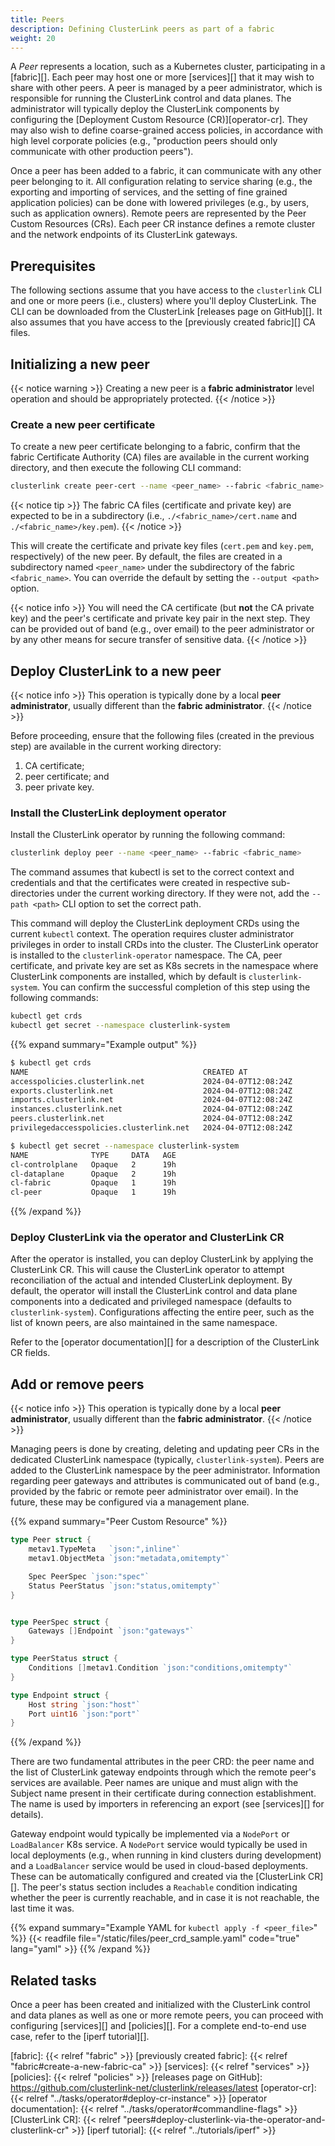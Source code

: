 ```yaml
---
title: Peers
description: Defining ClusterLink peers as part of a fabric
weight: 20
---
```


A *Peer* represents a location, such as a Kubernetes cluster, participating in a
 [fabric][]. Each peer may host one or more [services][]
 that it may wish to share with other peers. A peer is managed by a peer administrator,
 which is responsible for running the ClusterLink control and data planes. The
 administrator will typically deploy the ClusterLink components by configuring
 the [Deployment Custom Resource (CR)][operator-cr]. They may also wish to define
 coarse-grained access policies, in accordance with high level corporate
 policies (e.g., "production peers should only communicate with other production peers").

Once a peer has been added to a fabric, it can communicate with any other peer
 belonging to it. All configuration relating to service sharing (e.g., the exporting
 and importing of services, and the setting of fine grained application policies) can be
 done with lowered privileges (e.g., by users, such as application owners). Remote peers are
 represented by the Peer Custom Resources (CRs). Each peer CR instance
 defines a remote cluster and the network endpoints of its ClusterLink gateways.

## Prerequisites

The following sections assume that you have access to the `clusterlink` CLI and one or more
 peers (i.e., clusters) where you'll deploy ClusterLink. The CLI can be downloaded
 from the ClusterLink [releases page on GitHub][].
 It also assumes that you have access to the [previously created fabric][]
 CA files.

## Initializing a new peer

{{< notice warning >}}
Creating a new peer is a **fabric administrator** level operation and should be appropriately
 protected.
{{< /notice >}}

### Create a new peer certificate

To create a new peer certificate belonging to a fabric, confirm that the fabric
 Certificate Authority (CA) files are available in the current working directory,
 and then execute the following CLI command:

```sh
clusterlink create peer-cert --name <peer_name> --fabric <fabric_name>
```

{{< notice tip >}}
The fabric CA files (certificate and private key) are expected to be in a subdirectory
 (i.e., `./<fabric_name>/cert.name` and `./<fabric_name>/key.pem`).
{{< /notice >}}

This will create the certificate and private key files (`cert.pem` and
 `key.pem`, respectively) of the new peer. By default, the files are
 created in a subdirectory named `<peer_name>` under the subdirectory of the fabric `<fabric_name>`.
 You can override the default by setting the `--output <path>` option.

{{< notice info >}}
You will need the CA certificate (but **not** the CA private key) and the peer's certificate
 and private key pair in the next step. They can be provided out of band (e.g., over email) to the
 peer administrator or by any other means for secure transfer of sensitive data.
{{< /notice >}}

## Deploy ClusterLink to a new peer

{{< notice info >}}
This operation is typically done by a local **peer administrator**, usually different
 than the **fabric administrator**.
{{< /notice >}}

Before proceeding, ensure that the following files (created in the previous step) are
 available in the current working directory:

 1. CA certificate;
 1. peer certificate; and
 1. peer private key.

### Install the ClusterLink deployment operator

Install the ClusterLink operator by running the following command:

```sh
clusterlink deploy peer --name <peer_name> --fabric <fabric_name>
```

The command assumes that kubectl is set to the correct context and credentials
 and that the certificates were created in respective sub-directories
 under the current working directory.
 If they were not, add the `--path <path>` CLI option to set the correct path.

This command will deploy the ClusterLink deployment CRDs using the current
 `kubectl` context. The operation requires cluster administrator privileges
 in order to install CRDs into the cluster.
 The ClusterLink operator is installed to the `clusterlink-operator` namespace.
 The CA, peer certificate, and private key are set as K8s secrets
 in the namespace where ClusterLink components are installed, which by default is
 `clusterlink-system`. You can confirm the successful completion of this step
 using the following commands:

```sh
kubectl get crds
kubectl get secret --namespace clusterlink-system
```

{{% expand summary="Example output" %}}

```sh
$ kubectl get crds
NAME                                       CREATED AT
accesspolicies.clusterlink.net             2024-04-07T12:08:24Z
exports.clusterlink.net                    2024-04-07T12:08:24Z
imports.clusterlink.net                    2024-04-07T12:08:24Z
instances.clusterlink.net                  2024-04-07T12:08:24Z
peers.clusterlink.net                      2024-04-07T12:08:24Z
privilegedaccesspolicies.clusterlink.net   2024-04-07T12:08:24Z

$ kubectl get secret --namespace clusterlink-system
NAME              TYPE     DATA   AGE
cl-controlplane   Opaque   2      19h
cl-dataplane      Opaque   2      19h
cl-fabric         Opaque   1      19h
cl-peer           Opaque   1      19h
```

{{% /expand %}}

### Deploy ClusterLink via the operator and ClusterLink CR

After the operator is installed, you can deploy ClusterLink by applying
 the ClusterLink CR. This will cause the ClusterLink operator to
 attempt reconciliation of the actual and intended ClusterLink deployment.
 By default, the operator will install the ClusterLink control and data plane
 components into a dedicated and privileged namespace (defaults to `clusterlink-system`).
 Configurations affecting the entire peer, such as the list of known peers, are also maintained
 in the same namespace.

Refer to the [operator documentation][] for a description of the ClusterLink CR fields.

## Add or remove peers

{{< notice info >}}
This operation is typically done by a local **peer administrator**, usually different
 than the **fabric administrator**.
{{< /notice >}}

Managing peers is done by creating, deleting and updating peer CRs
 in the dedicated ClusterLink namespace (typically, `clusterlink-system`). Peers are
 added to the ClusterLink namespace by the peer administrator. Information
 regarding peer gateways and attributes is communicated out of band (e.g., provided
 by the fabric or remote peer administrator over email). In the future, these may
 be configured via a management plane.

{{% expand summary="Peer Custom Resource" %}}

```go
type Peer struct {
    metav1.TypeMeta   `json:",inline"`
    metav1.ObjectMeta `json:"metadata,omitempty"`

    Spec PeerSpec `json:"spec"`
    Status PeerStatus `json:"status,omitempty"`
}


type PeerSpec struct {
    Gateways []Endpoint `json:"gateways"`
}

type PeerStatus struct {
    Conditions []metav1.Condition `json:"conditions,omitempty"`
}

type Endpoint struct {
    Host string `json:"host"`
    Port uint16 `json:"port"`
}
```

{{% /expand %}}

There are two fundamental attributes in the peer CRD: the peer name and the list of
 ClusterLink gateway endpoints through which the remote peer's services are available.
 Peer names are unique and must align with the Subject name present in their certificate
 during connection establishment. The name is used by importers in referencing an export
 (see [services][] for details).

Gateway endpoint would typically be implemented via a `NodePort` or `LoadBalancer`
 K8s service. A `NodePort` service would typically be used in local deployments
 (e.g., when running in kind clusters during development) and a `LoadBalancer` service
 would be used in cloud-based deployments. These can be automatically configured and
 created via the [ClusterLink CR][].
 The peer's status section includes a `Reachable` condition indicating whether the peer is currently reachable,
 and in case it is not reachable, the last time it was.

{{% expand summary="Example YAML for `kubectl apply -f <peer_file>`" %}}
{{< readfile file="/static/files/peer_crd_sample.yaml" code="true" lang="yaml" >}}
{{% /expand %}}

## Related tasks

Once a peer has been created and initialized with the ClusterLink control and data
 planes as well as one or more remote peers, you can proceed with configuring
 [services][] and [policies][].
 For a complete end-to-end use case, refer to the [iperf tutorial][].

[fabric]: {{< relref "fabric" >}}
[previously created fabric]: {{< relref "fabric#create-a-new-fabric-ca" >}}
[services]: {{< relref "services" >}}
[policies]: {{< relref "policies" >}}
[releases page on GitHub]: https://github.com/clusterlink-net/clusterlink/releases/latest
[operator-cr]: {{< relref "../tasks/operator#deploy-cr-instance" >}}
[operator documentation]: {{< relref "../tasks/operator#commandline-flags" >}}
[ClusterLink CR]: {{< relref "peers#deploy-clusterlink-via-the-operator-and-clusterlink-cr" >}}
[iperf tutorial]: {{< relref "../tutorials/iperf" >}}
